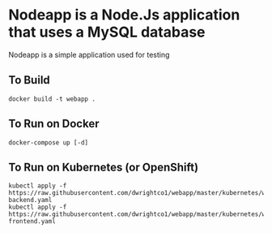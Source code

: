 # Nodeapp is a Node.Js application that uses a MySQL database
Nodeapp is a simple application used for testing

## To Build
```
docker build -t webapp .
```

## To Run on Docker
```
docker-compose up [-d]
```

## To Run on Kubernetes (or OpenShift)
```
kubectl apply -f https://raw.githubusercontent.com/dwrightco1/webapp/master/kubernetes/webapp-backend.yaml
kubectl apply -f https://raw.githubusercontent.com/dwrightco1/webapp/master/kubernetes/webapp-frontend.yaml
```
